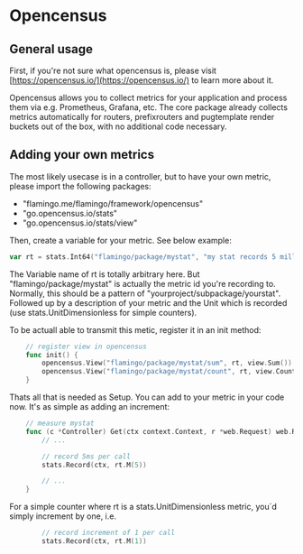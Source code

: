 # Opencensus

## General usage

First, if you're not sure what opencensus is, please visit [https://opencensus.io/](https://opencensus.io/) to learn more about it.

Opencensus allows you to collect metrics for your application and process them via e.g. Prometheus, Grafana, etc.
The core package already collects metrics automatically for routers, prefixrouters and pugtemplate render buckets out of the box, with no additional code necessary.

## Adding your own metrics

The most likely usecase is in a controller, but to have your own metric, please import the following packages:

* "flamingo.me/flamingo/framework/opencensus"
* "go.opencensus.io/stats"
* "go.opencensus.io/stats/view"

Then, create a variable for your metric. See below example:

```go
var rt = stats.Int64("flamingo/package/mystat", "my stat records 5 milliseconds per call", stats.UnitMilliseconds)
```

The Variable name of rt is totally arbitrary here. But "flamingo/package/mystat" is actually the metric id you're recording to. Normally, this should be a pattern of
"yourproject/subpackage/yourstat". Followed up by a description of your metric and the Unit which is recorded (use stats.UnitDimensionless for simple counters).

To be actuall able to transmit this metic, register it in an init method:

```go
	// register view in opencensus
	func init() {
		opencensus.View("flamingo/package/mystat/sum", rt, view.Sum())
		opencensus.View("flamingo/package/mystat/count", rt, view.Count())
	}
```

Thats all that is needed as Setup. You can add to your metric in your code now. It's as simple as adding an increment:

```go
    // measure mystat
	func (c *Controller) Get(ctx context.Context, r *web.Request) web.Response {
		// ...

		// record 5ms per call
		stats.Record(ctx, rt.M(5))

		// ...
	}
```

For a simple counter where rt is a stats.UnitDimensionless metric, you´d simply increment by one, i.e. 

```go
		// record increment of 1 per call
		stats.Record(ctx, rt.M(1))
```
